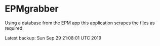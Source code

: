 # EPMgrabber
Using a database from the EPM app this application scrapes the files as required


Latest backup: Sun Sep 29 21:08:01 UTC 2019
